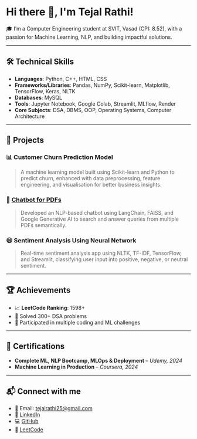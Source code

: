 # Hi there 👋, I'm Tejal Rathi!

🎓 I’m a Computer Engineering student at SVIT, Vasad (CPI: 8.52), with a passion for Machine Learning, NLP, and building impactful solutions.

---

## 🛠️ Technical Skills

- **Languages**: Python, C++, HTML, CSS  
- **Frameworks/Libraries**: Pandas, NumPy, Scikit-learn, Matplotlib, TensorFlow, Keras, NLTK  
- **Databases**: MySQL  
- **Tools**: Jupyter Notebook, Google Colab, Streamlit, MLflow, Render  
- **Core Subjects**: DSA, DBMS, OOP, Operating Systems, Computer Architecture

---

## 🚀 Projects

### 📊 Customer Churn Prediction Model
> A machine learning model built using Scikit-learn and Python to predict churn, enhanced with data preprocessing, feature engineering, and visualisation for better business insights.

### 🤖 [Chatbot for PDFs](https://github.com/TejalR28/Chatbot_for_pdfs)
> Developed an NLP-based chatbot using LangChain, FAISS, and Google Generative AI to search and answer queries from multiple PDFs semantically.

### 😄 Sentiment Analysis Using Neural Network
> Real-time sentiment analysis app using NLTK, TF-IDF, TensorFlow, and Streamlit, classifying user input into positive, negative, or neutral sentiment.

---

## 🏆 Achievements

- 📈 **LeetCode Ranking**: 1598+
- 🧠 Solved 300+ DSA problems
- 🥇 Participated in multiple coding and ML challenges

---

## 📜 Certifications

- **Complete ML, NLP Bootcamp, MLOps & Deployment** – *Udemy, 2024*  
- **Machine Learning in Production** – *Coursera, 2024*

---

## 📬 Connect with me

- 📧 Email: [tejalrathi25@gmail.com](mailto:tejalrathi25@gmail.com)  
- 💼 [LinkedIn](https://www.linkedin.com/in/tejal-rathi-5405a824a/)  
- 💻 [GitHub](https://github.com/TejalR28)  
- 🔢 [LeetCode](https://leetcode.com/u/tejalrathi25/)

